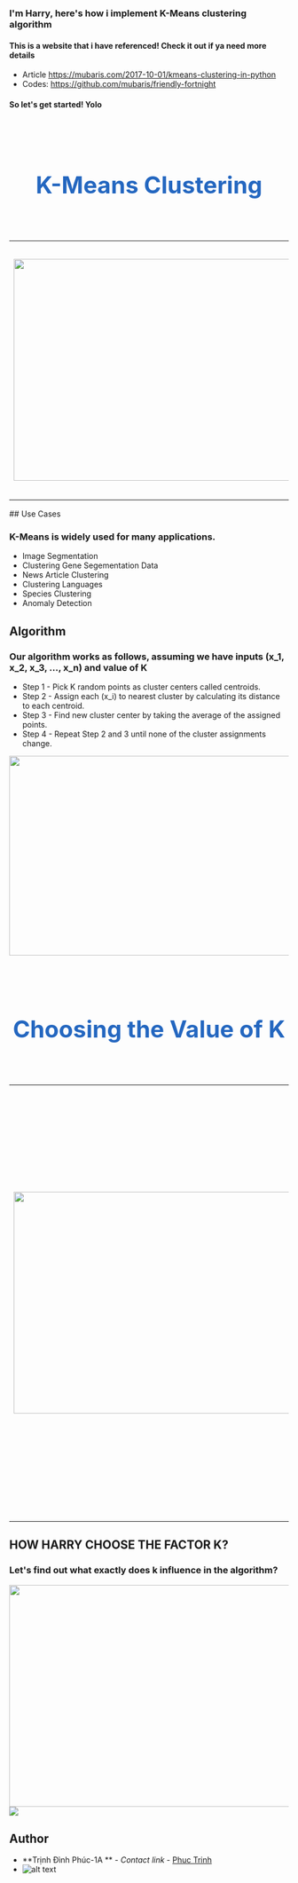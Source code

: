 ### I'm Harry, here's how i implement K-Means clustering algorithm 
#### This is a website that i have  referenced! Check it out if ya need more details  
- Article https://mubaris.com/2017-10-01/kmeans-clustering-in-python
- Codes: https://github.com/mubaris/friendly-fortnight
#### So let's get started! Yolo


<br><br><center><h1 style="font-size:3em;color:#2467C0">K-Means Clustering

</h1></center>
<br>
<table>
<col width="600">
<col width="500">
<tr>
<td><img src="https://i.imgur.com/S65Sk9c.jpg" align="middle" style="width:660;height:400px;"/></td>
<td>
<strong>
Clustering is a type of Unsupervised learning.
</strong>  This is very often used when you don’t have labeled data. K-Means Clustering is one of the popular clustering algorithm.<strong> The goal of this algorithm is to find groups(clusters) in the given data</strong>. In this post we will implement K-Means algorithm using Python from scratch.
<br>

</td>
</tr>
</table>
## Use Cases

### K-Means is widely used for many applications.

- Image Segmentation
- Clustering Gene Segementation Data
- News Article Clustering
- Clustering Languages
- Species Clustering
- Anomaly Detection

## Algorithm

### Our algorithm works as follows, assuming we have inputs \(x_1, x_2, x_3, …, x_n\) and value of K

- Step 1 - Pick K random points as cluster centers called centroids.
- Step 2 - Assign each \(x_i\) to nearest cluster by calculating its distance to each centroid.
- Step 3 - Find new cluster center by taking the average of the assigned points.
- Step 4 - Repeat Step 2 and 3 until none of the cluster assignments change.

<td><img src="https://i.imgur.com/k4XcapI.gif" align="middle" style="width:550px;height:360px;"/></td>



<br><br><center><h1 style="font-size:3em;color:#2467C0">Choosing the Value of K
</h1></center>
<br>
<table>
<col width="600">
<col width="500">
<tr>
<td><img src="https://i.imgur.com/k3o6NxK.jpg" align="middle" style="width:660;height:400px;"/></td>
<td>
<strong>
Choosing the Value of K
</strong>
We often know the value of K. In that case we use the value of K. Else we use the Elbow Method.
. We run the algorithm for different values of K(say K = 10 to 1) and plot the K values against SSE(Sum of Squared Errors). And select the value of K for the elbow point as shown in the figure.


<br>

</td>
</tr>
</table>

## HOW HARRY CHOOSE THE FACTOR K? 

### Let's find out what exactly does k influence in the algorithm?
<td><img src="https://www.analyticsvidhya.com/wp-content/uploads/2014/10/K-judgement.png" align="middle" style="width:660;height:400px;"/></td>

<td><img src="https://www.analyticsvidhya.com/blog/wp-content/uploads/2014/10/K-judgement2.png" align="middle" /></td>

## Author
* **Trịnh Đình Phúc-1A ** - *Contact link* - [Phuc Trinh](https://www.facebook.com/HarryAndRap)
* ![alt text](https://instagram.fdad2-1.fna.fbcdn.net/t51.2885-19/s150x150/18161730_1915204632049208_5721939814677217280_a.jpg "Logo Title Text ")
